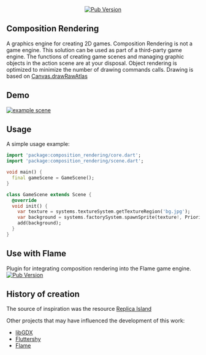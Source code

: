 <p align="center">
<a title="Pub" href="https://pub.dartlang.org/packages/composition_rendering" ><img alt="Pub Version" src="https://img.shields.io/pub/v/composition_rendering?color=blue&style=for-the-badge"></a>
</p>

## Composition Rendering
A graphics engine for creating 2D games.
Composition Rendering is not a game engine. This solution can be used as part of a third-party game engine.
The functions of creating game scenes and managing graphic objects in the action scene are at your disposal. Object rendering is optimized to minimize the number of drawing commands calls.
Drawing is based on [Canvas.drawRawAtlas](https://api.flutter.dev/flutter/dart-ui/Canvas/drawRawAtlas.html)

## Demo
[![example scene](https://img.youtube.com/vi/s7eeh_UWTsI/0.jpg)](https://www.youtube.com/watch?v=s7eeh_UWTsI)


## Usage

A simple usage example:

```dart
import 'package:composition_rendering/core.dart';
import 'package:composition_rendering/scene.dart';

void main() {
  final gameScene = GameScene();
}

class GameScene extends Scene {
  @override
  void init() {
    var texture = systems.textureSystem.getTextureRegion('bg.jpg');
    var background = systems.factorySystem.spawnSprite(texture!, Priority.background);
    add(background);
  }
}
```


## Use with Flame

Plugin for integrating composition rendering into the Flame game engine. <a title="Pub" href="https://pub.dartlang.org/packages/flame_composition_rendering" ><img alt="Pub Version" src="https://img.shields.io/pub/v/flame_composition_rendering?label=flame_composition_rendering&style=for-the-badge"></a>


## History of creation

The source of inspiration was the resource [Replica Island](https://code.google.com/archive/p/replicaisland/)

Other projects that may have influenced the development of this work:
 - [libGDX](https://libgdx.com/)
 - [Fluttershy](https://github.com/DavidDomkar/fluttershy)
 - [Flame](https://flame-engine.org/)

